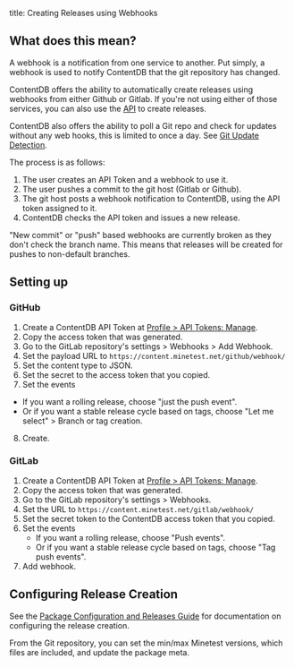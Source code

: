 title: Creating Releases using Webhooks

## What does this mean?

A webhook is a notification from one service to another. Put simply, a webhook
is used to notify ContentDB that the git repository has changed.

ContentDB offers the ability to automatically create releases using webhooks
from either Github or Gitlab. If you're not using either of those services,
you can also use the [API](../api) to create releases.

ContentDB also offers the ability to poll a Git repo and check for updates
without any web hooks, this is limited to once a day.
See [Git Update Detection](/help/update_config/).

The process is as follows:

1. The user creates an API Token and a webhook to use it.
2. The user pushes a commit to the git host (Gitlab or Github).
3. The git host posts a webhook notification to ContentDB, using the API token assigned to it.
4. ContentDB checks the API token and issues a new release.

<p class="alert alert-warning">
    "New commit" or "push" based webhooks are currently broken as they don't check the branch name.
    This means that releases will be created for pushes to non-default branches.
</p>

## Setting up

### GitHub

1. Create a ContentDB API Token at [Profile > API Tokens: Manage](/user/tokens/).
2. Copy the access token that was generated.
3. Go to the GitLab repository's settings > Webhooks > Add Webhook.
4. Set the payload URL to `https://content.minetest.net/github/webhook/`
5. Set the content type to JSON.
6. Set the secret to the access token that you copied.
7. Set the events
  * If you want a rolling release, choose "just the push event".
  * Or if you want a stable release cycle based on tags,
    choose "Let me select" > Branch or tag creation.
8. Create.

### GitLab

1. Create a ContentDB API Token at [Profile > API Tokens: Manage](/user/tokens/).
2. Copy the access token that was generated.
3. Go to the GitLab repository's settings > Webhooks.
4. Set the URL to `https://content.minetest.net/gitlab/webhook/`
6. Set the secret token to the ContentDB access token that you copied.
7. Set the events
    * If you want a rolling release, choose "Push events".
    * Or if you want a stable release cycle based on tags,
      choose "Tag push events".
8. Add webhook.

## Configuring Release Creation

See the [Package Configuration and Releases Guide](/help/package_config/) for
documentation on configuring the release creation.

From the Git repository, you can set the min/max Minetest versions, which files are included,
and update the package meta.
